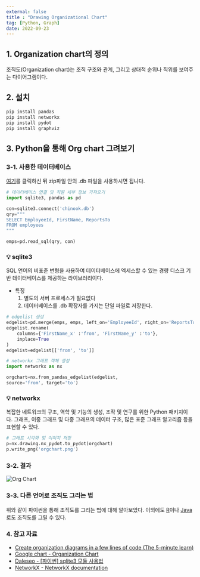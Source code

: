 ```yaml
---
external: false
title : "Drawing Organizational Chart"
tag: [Python, Graph]
date: 2022-09-23
---
```


## 1. Organization chart의 정의

조직도(Organization chart)는 조직 구조와 관계, 그리고 상대적 순위나 직위를 보여주는 다이어그램이다.

## 2. 설치

```bash
pip install pandas
pip install networkx
pip install pydot
pip install graphviz
```

## 3. Python을 통해 Org chart 그려보기

### 3-1. 사용한 데이터베이스

[여기](https://www.sqlitetutorial.net/wp-content/uploads/2018/03/chinook.zip)를 클릭하신 뒤 zip파일 안의 .db 파일을 사용하시면 됩니다.

```python
# 데이터베이스 연결 및 직원 세부 정보 가져오기
import sqlite3, pandas as pd

con=sqlite3.connect('chinook.db')
qry="""
SELECT EmployeeId, FirstName, ReportsTo
FROM employees
"""

emps=pd.read_sql(qry, con)
```

### 💡 sqlite3

SQL 언어의 비표준 변형을 사용하여 데이터베이스에 엑세스할 수 있는 경량 디스크 기반 데이터베이스를 제공하는 라이브러리이다.

- 특징
  1. 별도의 서버 프로세스가 필요없다
  2. 데이터베이스를 .db 확장자를 가지는 단일 파일로 저장한다.

```python
# edgelist 생성
edgelist=pd.merge(emps, emps, left_on='EmployeeId', right_on='ReportsTo')
edgelist.rename(
    columns={'FirstName_x' :'from', 'FirstName_y' :'to'},
    inplace=True
)
edgelist=edgelist[['from', 'to']]
```

```python
# networkx 그래프 객체 생성
import networkx as nx

orgchart=nx.from_pandas_edgelist(edgelist, 
source='from', target='to')
```

### 💡 networkx

복잡한 네트워크의 구조, 역학 및 기능의 생성, 조작 및 연구를 위한 Python 패키지이다.
그래프, 이중 그래프 및 다중 그래프의 데이터 구조, 많은 표준 그래프 알고리즘 등을 표현할 수 있다.

```python
# 그래프 시각화 및 이미지 저장
p=nx.drawing.nx_pydot.to_pydot(orgchart)
p.write_png('orgchart.png')
```

### 3-2. 결과

![Org Chart](/images/orgchart.png)

### 3-3. 다른 언어로 조직도 그리는 법

위와 같이 파이썬을 통해 조직도를 그리는 법에 대해 알아보았다.
이외에도 [R](https://towardsdatascience.com/create-organization-diagrams-in-a-few-lines-of-code-the-5-minute-learn-dcca81dac3a2)이나 [Java](https://developers.google.com/chart/interactive/docs/gallery/orgchart)로도 조직도를 그릴 수 있다.

### 4. 참고 자료

- [Create organization diagrams in a few lines of code (The 5-minute learn)](https://towardsdatascience.com/create-organization-diagrams-in-a-few-lines-of-code-the-5-minute-learn-dcca81dac3a2)
- [Google chart - Organization Chart](https://developers.google.com/chart/interactive/docs/gallery/orgchart)
- [Daleseo - [파이썬] sqlite3 모듈 사용법](https://www.daleseo.com/python-sqlite3/)
- [NetworkX - NetworkX documentation](https://networkx.org/)
